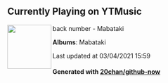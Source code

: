 ## Currently Playing on YTMusic

[<img align="left" width="100" src="https://lh3.googleusercontent.com/y3Xl9Hq69HYPFL8t_5Tg6iurZVrUK6E1QAnXLpzhRNm6bDtltscZpZ-nTFPdE1GSKFBrvYms6nmBr4nIeQ">](https://music.youtube.com/watch?v=zVvngMy6ZKM)

back number - Mabataki

**Albums**: Mabataki

Last updated at 03/04/2021 15:59

#### Generated with [20chan/github-now](https://github.com/20chan/github-now)


<!--
**20chan/20chan** is a ✨ _special_ ✨ repository because its `README.md` (this file) appears on your GitHub profile.

Here are some ideas to get you started:

- 🔭 I’m currently working on ...
- 🌱 I’m currently learning ...
- 👯 I’m looking to collaborate on ...
- 🤔 I’m looking for help with ...
- 💬 Ask me about ...
- 📫 How to reach me: ...
- 😄 Pronouns: ...
- ⚡ Fun fact: ...
-->
